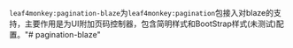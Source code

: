 `leaf4monkey:pagination-blaze`为`leaf4monkey:pagination`包接入对blaze的支持，主要作用是为UI附加页码控制器，包含简明样式和BootStrap样式(未测试)配置。"# pagination-blaze" 
